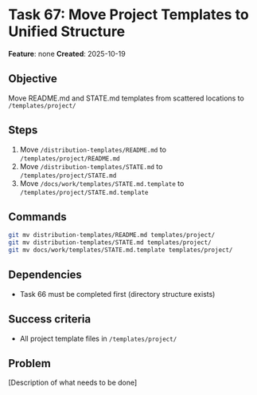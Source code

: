 # Task 67: Move Project Templates to Unified Structure

**Feature**: none
**Created**: 2025-10-19


## Objective
Move README.md and STATE.md templates from scattered locations to `/templates/project/`

## Steps
1. Move `/distribution-templates/README.md` to `/templates/project/README.md`
2. Move `/distribution-templates/STATE.md` to `/templates/project/STATE.md`
3. Move `/docs/work/templates/STATE.md.template` to `/templates/project/STATE.md.template`

## Commands
```bash
git mv distribution-templates/README.md templates/project/
git mv distribution-templates/STATE.md templates/project/
git mv docs/work/templates/STATE.md.template templates/project/
```

## Dependencies
- Task 66 must be completed first (directory structure exists)

## Success criteria
- All project template files in `/templates/project/`

## Problem
[Description of what needs to be done]
